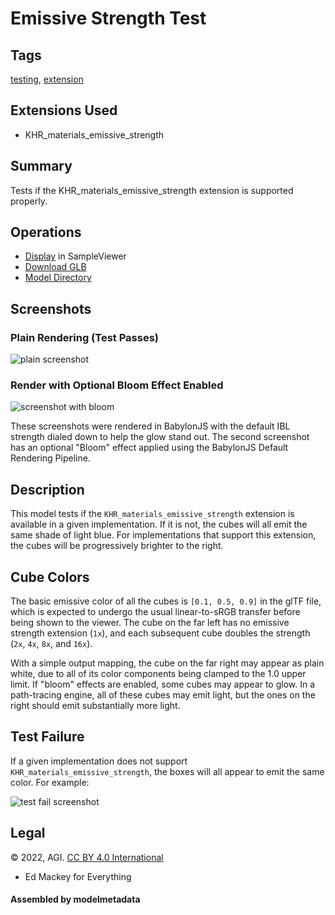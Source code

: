 # Emissive Strength Test

## Tags

[testing](../Models-testing.md), [extension](../Models-extension.md)

## Extensions Used

* KHR_materials_emissive_strength

## Summary

Tests if the KHR_materials_emissive_strength extension is supported properly.

## Operations

* [Display](https://github.khronos.org/glTF-Sample-Viewer-Release/?model=https://raw.GithubUserContent.com/KhronosGroup/glTF-Sample-Assets/main/./Models/EmissiveStrengthTest/glTF-Binary/EmissiveStrengthTest.glb) in SampleViewer
* [Download GLB](https://raw.GithubUserContent.com/KhronosGroup/glTF-Sample-Assets/main/./Models/EmissiveStrengthTest/glTF-Binary/EmissiveStrengthTest.glb)
* [Model Directory](./)

## Screenshots

### Plain Rendering (Test Passes)

![plain screenshot](screenshot/screenshot_large_plain.jpg)

### Render with Optional Bloom Effect Enabled

![screenshot with bloom](screenshot/screenshot_large_bloom.jpg)

These screenshots were rendered in BabylonJS with the default IBL strength dialed
down to help the glow stand out.  The second screenshot has an optional "Bloom" effect
applied using the BabylonJS Default Rendering Pipeline.

## Description

This model tests if the `KHR_materials_emissive_strength` extension is available in a
given implementation.  If it is not, the cubes will all emit the same shade of
light blue.  For implementations that support this extension, the cubes will be
progressively brighter to the right.

## Cube Colors

The basic emissive color of all the cubes is `[0.1, 0.5, 0.9]` in the glTF file, which
is expected to undergo the usual linear-to-sRGB transfer before being shown to the viewer.
The cube on the far left has no emissive strength extension (`1x`), and each subsequent
cube doubles the strength (`2x`, `4x`, `8x`, and `16x`).

With a simple output mapping, the cube on the far right may appear as
plain white, due to all of its color components being clamped to the 1.0 upper limit.
If "bloom" effects are enabled, some cubes may appear to glow.  In a path-tracing
engine, all of these cubes may emit light, but the ones on the right should
emit substantially more light.

## Test Failure

If a given implementation does not support `KHR_materials_emissive_strength`, the
boxes will all appear to emit the same color.  For example:

![test fail screenshot](screenshot/test_fail.jpg)

## Legal

&copy; 2022, AGI. [CC BY 4.0 International](https://creativecommons.org/licenses/by/4.0/legalcode)

 - Ed Mackey for Everything

#### Assembled by modelmetadata